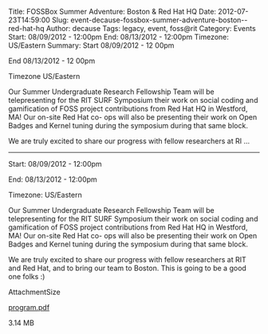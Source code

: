 Title: FOSSBox Summer Adventure: Boston & Red Hat HQ
Date: 2012-07-23T14:59:00
Slug: event-decause-fossbox-summer-adventure-boston--red-hat-hq
Author: decause
Tags: legacy, event, foss@rit
Category: Events
Start: 08/09/2012 - 12:00pm
End: 08/13/2012 - 12:00pm
Timezone: US/Eastern
Summary: 
	Start  08/09/2012 - 12 00pm

End  08/13/2012 - 12 00pm

Timezone  US/Eastern

Our Summer Undergraduate Research Fellowship Team will be telepresenting for
the RIT SURF Symposium their work on social coding and gamification of FOSS
project contributions from Red Hat HQ in Westford, MA! Our on-site Red Hat co-
ops will also be presenting their work on Open Badges and Kernel tuning during
the symposium during that same block.

We are truly excited to share our progress with fellow researchers at RI ... 

---
Start: 08/09/2012 - 12:00pm

End: 08/13/2012 - 12:00pm

Timezone: US/Eastern

Our Summer Undergraduate Research Fellowship Team will be telepresenting for
the RIT SURF Symposium their work on social coding and gamification of FOSS
project contributions from Red Hat HQ in Westford, MA! Our on-site Red Hat co-
ops will also be presenting their work on Open Badges and Kernel tuning during
the symposium during that same block.

We are truly excited to share our progress with fellow researchers at RIT and
Red Hat, and to bring our team to Boston. This is going to be a good one folks
:)

AttachmentSize

[program.pdf](http://foss.rit.edu/files/program.pdf)

3.14 MB

